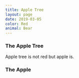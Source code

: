 ```yaml
---
title: Apple Tree
layout: page
date: 2019-03-05
color: Red
animal: Bear
---
```



### The Apple Tree

Apple tree is not red but apple is.

### The Apple

